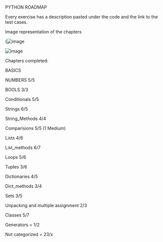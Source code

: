 PYTHON ROADMAP

Every exercise has a description pasted under the code and the link to the test cases.

Image representation of the chapters 

(![image](https://github.com/mykasero/excercism_practice/assets/58263528/0fafa47e-d4f9-412a-a5df-bd9c628f074e)

![image](https://github.com/mykasero/excercism_practice/assets/58263528/705ef47f-2093-4b8b-b39f-8ded8abdd800)

Chapters completed:

BASICS

NUMBERS 5/5

BOOLS 3/3

Conditionals 5/5

Strings 6/5

String_Methods 4/4

Comparisions 5/5  (1 Medium)

Lists 4/6

List_methods 6/7

Loops 5/6 

Tuples 3/6

Dictionaries 4/5

Dict_methods 3/4

Sets 3/5

Unpacking and multiple assignment 2/3

Classes 5/7

Generators = 1/2

Not categorized = 23/x
